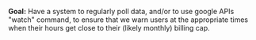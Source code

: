 **Goal:** Have a system to regularly poll data, and/or to use google APIs
"watch" command, to ensure that we warn users at the appropriate times when
their hours get close to their (likely monthly) billing cap.
